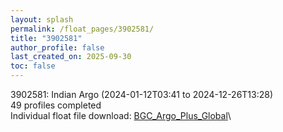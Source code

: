 ```yaml
---
layout: splash
permalink: /float_pages/3902581/
title: "3902581"
author_profile: false
last_created_on: 2025-09-30
toc: false
---
```

 
3902581: Indian Argo (2024-01-12T03:41 to 2024-12-26T13:28)\
49 profiles completed\
Individual float file download: [BGC_Argo_Plus_Global](https://ftp.soest.hawaii.edu/bgc_argo_plus/Individual_Floats/outliers_removed/3902581_Sprof_processed.nc)\
